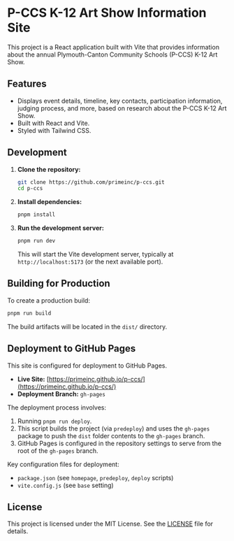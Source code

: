 # P-CCS K-12 Art Show Information Site

This project is a React application built with Vite that provides information about the annual Plymouth-Canton Community Schools (P-CCS) K-12 Art Show.

## Features

*   Displays event details, timeline, key contacts, participation information, judging process, and more, based on research about the P-CCS K-12 Art Show.
*   Built with React and Vite.
*   Styled with Tailwind CSS.

## Development

1.  **Clone the repository:**
    ```bash
    git clone https://github.com/primeinc/p-ccs.git
    cd p-ccs
    ```
2.  **Install dependencies:**
    ```bash
    pnpm install
    ```
3.  **Run the development server:**
    ```bash
    pnpm run dev
    ```
    This will start the Vite development server, typically at `http://localhost:5173` (or the next available port).

## Building for Production

To create a production build:
```bash
pnpm run build
```
The build artifacts will be located in the `dist/` directory.

## Deployment to GitHub Pages

This site is configured for deployment to GitHub Pages.

*   **Live Site:** [https://primeinc.github.io/p-ccs/](https://primeinc.github.io/p-ccs/)
*   **Deployment Branch:** `gh-pages`

The deployment process involves:
1.  Running `pnpm run deploy`.
2.  This script builds the project (via `predeploy`) and uses the `gh-pages` package to push the `dist` folder contents to the `gh-pages` branch.
3.  GitHub Pages is configured in the repository settings to serve from the root of the `gh-pages` branch.

Key configuration files for deployment:
*   `package.json` (see `homepage`, `predeploy`, `deploy` scripts)
*   `vite.config.js` (see `base` setting)

## License

This project is licensed under the MIT License. See the [LICENSE](LICENSE) file for details.
